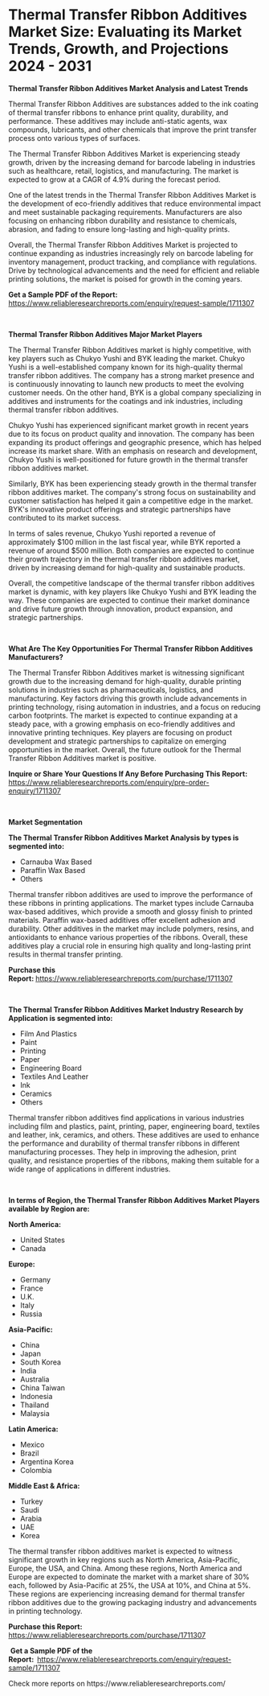 <p><h1>Thermal Transfer Ribbon Additives Market Size: Evaluating its Market Trends, Growth, and Projections 2024 - 2031</h1></p><p><strong>Thermal Transfer Ribbon Additives Market Analysis and Latest Trends</strong></p>
<p><p>Thermal Transfer Ribbon Additives are substances added to the ink coating of thermal transfer ribbons to enhance print quality, durability, and performance. These additives may include anti-static agents, wax compounds, lubricants, and other chemicals that improve the print transfer process onto various types of surfaces.</p><p>The Thermal Transfer Ribbon Additives Market is experiencing steady growth, driven by the increasing demand for barcode labeling in industries such as healthcare, retail, logistics, and manufacturing. The market is expected to grow at a CAGR of 4.9% during the forecast period.</p><p>One of the latest trends in the Thermal Transfer Ribbon Additives Market is the development of eco-friendly additives that reduce environmental impact and meet sustainable packaging requirements. Manufacturers are also focusing on enhancing ribbon durability and resistance to chemicals, abrasion, and fading to ensure long-lasting and high-quality prints.</p><p>Overall, the Thermal Transfer Ribbon Additives Market is projected to continue expanding as industries increasingly rely on barcode labeling for inventory management, product tracking, and compliance with regulations. Drive by technological advancements and the need for efficient and reliable printing solutions, the market is poised for growth in the coming years.</p></p>
<p><strong>Get a Sample PDF of the Report:&nbsp;</strong> <a href="https://www.reliableresearchreports.com/enquiry/request-sample/1711307">https://www.reliableresearchreports.com/enquiry/request-sample/1711307</a></p>
<p>&nbsp;</p>
<p><strong>Thermal Transfer Ribbon Additives Major Market Players</strong></p>
<p><p>The Thermal Transfer Ribbon Additives market is highly competitive, with key players such as Chukyo Yushi and BYK leading the market. Chukyo Yushi is a well-established company known for its high-quality thermal transfer ribbon additives. The company has a strong market presence and is continuously innovating to launch new products to meet the evolving customer needs. On the other hand, BYK is a global company specializing in additives and instruments for the coatings and ink industries, including thermal transfer ribbon additives.</p><p>Chukyo Yushi has experienced significant market growth in recent years due to its focus on product quality and innovation. The company has been expanding its product offerings and geographic presence, which has helped increase its market share. With an emphasis on research and development, Chukyo Yushi is well-positioned for future growth in the thermal transfer ribbon additives market.</p><p>Similarly, BYK has been experiencing steady growth in the thermal transfer ribbon additives market. The company's strong focus on sustainability and customer satisfaction has helped it gain a competitive edge in the market. BYK's innovative product offerings and strategic partnerships have contributed to its market success.</p><p>In terms of sales revenue, Chukyo Yushi reported a revenue of approximately $100 million in the last fiscal year, while BYK reported a revenue of around $500 million. Both companies are expected to continue their growth trajectory in the thermal transfer ribbon additives market, driven by increasing demand for high-quality and sustainable products.</p><p>Overall, the competitive landscape of the thermal transfer ribbon additives market is dynamic, with key players like Chukyo Yushi and BYK leading the way. These companies are expected to continue their market dominance and drive future growth through innovation, product expansion, and strategic partnerships.</p></p>
<p>&nbsp;</p>
<p><strong>What Are The Key Opportunities For Thermal Transfer Ribbon Additives Manufacturers?</strong></p>
<p><p>The Thermal Transfer Ribbon Additives market is witnessing significant growth due to the increasing demand for high-quality, durable printing solutions in industries such as pharmaceuticals, logistics, and manufacturing. Key factors driving this growth include advancements in printing technology, rising automation in industries, and a focus on reducing carbon footprints. The market is expected to continue expanding at a steady pace, with a growing emphasis on eco-friendly additives and innovative printing techniques. Key players are focusing on product development and strategic partnerships to capitalize on emerging opportunities in the market. Overall, the future outlook for the Thermal Transfer Ribbon Additives market is positive.</p></p>
<p><strong>Inquire or Share Your Questions If Any Before Purchasing This Report:</strong> <a href="https://www.reliableresearchreports.com/enquiry/pre-order-enquiry/1711307">https://www.reliableresearchreports.com/enquiry/pre-order-enquiry/1711307</a></p>
<p>&nbsp;</p>
<p><strong>Market Segmentation</strong></p>
<p><strong>The Thermal Transfer Ribbon Additives Market Analysis by types is segmented into:</strong></p>
<p><ul><li>Carnauba Wax Based</li><li>Paraffin Wax Based</li><li>Others</li></ul></p>
<p><p>Thermal transfer ribbon additives are used to improve the performance of these ribbons in printing applications. The market types include Carnauba wax-based additives, which provide a smooth and glossy finish to printed materials. Paraffin wax-based additives offer excellent adhesion and durability. Other additives in the market may include polymers, resins, and antioxidants to enhance various properties of the ribbons. Overall, these additives play a crucial role in ensuring high quality and long-lasting print results in thermal transfer printing.</p></p>
<p><strong>Purchase this Report:&nbsp;</strong><a href="https://www.reliableresearchreports.com/purchase/1711307">https://www.reliableresearchreports.com/purchase/1711307</a></p>
<p>&nbsp;</p>
<p><strong>The Thermal Transfer Ribbon Additives Market Industry Research by Application is segmented into:</strong></p>
<p><ul><li>Film And Plastics</li><li>Paint</li><li>Printing</li><li>Paper</li><li>Engineering Board</li><li>Textiles And Leather</li><li>Ink</li><li>Ceramics</li><li>Others</li></ul></p>
<p><p>Thermal transfer ribbon additives find applications in various industries including film and plastics, paint, printing, paper, engineering board, textiles and leather, ink, ceramics, and others. These additives are used to enhance the performance and durability of thermal transfer ribbons in different manufacturing processes. They help in improving the adhesion, print quality, and resistance properties of the ribbons, making them suitable for a wide range of applications in different industries.</p></p>
<p>&nbsp;</p>
<p><strong>In terms of Region, the Thermal Transfer Ribbon Additives Market Players available by Region are:</strong></p>
<p>
    <p> <strong> North America: </strong>
        <ul>
            <li>United States</li>
            <li>Canada</li>
        </ul>
        </p> 
    <p> <strong> Europe: </strong>
        <ul>
            <li>Germany</li>
            <li>France</li>
            <li>U.K.</li>
            <li>Italy</li>
            <li>Russia</li>
        </ul>
        </p> 
    <p> <strong> Asia-Pacific: </strong>
        <ul>
            <li>China</li>
            <li>Japan</li>
            <li>South Korea</li>
            <li>India</li>
            <li>Australia</li>
            <li>China Taiwan</li>
            <li>Indonesia</li>
            <li>Thailand</li>
            <li>Malaysia</li>
        </ul>
        </p> 
    <p> <strong> Latin America: </strong>
        <ul>
            <li>Mexico</li>
            <li>Brazil</li>
            <li>Argentina Korea</li>
            <li>Colombia</li>
        </ul>
        </p> 
    <p> <strong> Middle East & Africa: </strong>
        <ul>
            <li>Turkey</li>
            <li>Saudi</li>
            <li>Arabia</li>
            <li>UAE</li>
            <li>Korea</li>
        </ul>
    </p>
    </p>
<p><p>The thermal transfer ribbon additives market is expected to witness significant growth in key regions such as North America, Asia-Pacific, Europe, the USA, and China. Among these regions, North America and Europe are expected to dominate the market with a market share of 30% each, followed by Asia-Pacific at 25%, the USA at 10%, and China at 5%. These regions are experiencing increasing demand for thermal transfer ribbon additives due to the growing packaging industry and advancements in printing technology.</p></p>
<p><strong>Purchase this Report: </strong><a href="https://www.reliableresearchreports.com/purchase/1711307">https://www.reliableresearchreports.com/purchase/1711307</a></p>
<p>&nbsp;<strong>Get a Sample PDF of the Report:&nbsp;&nbsp;</strong><a href="https://www.reliableresearchreports.com/enquiry/request-sample/1711307">https://www.reliableresearchreports.com/enquiry/request-sample/1711307</a></p>
<p><strong></strong></p>
<p>Check more reports on https://www.reliableresearchreports.com/</p>